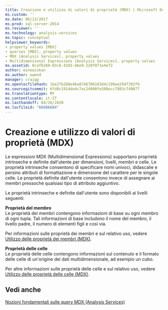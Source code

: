 ```yaml
---
title: Creazione e utilizzo di valori di proprietà (MDX) | Microsoft Docs
ms.custom: ''
ms.date: 06/13/2017
ms.prod: sql-server-2014
ms.reviewer: ''
ms.technology: analysis-services
ms.topic: conceptual
helpviewer_keywords:
- property values [MDX]
- queries [MDX], property values
- MDX [Analysis Services], property values
- Multidimensional Expressions [Analysis Services], property values
ms.assetid: 0cafb269-03c8-4183-b6e9-220f071e4ef2
author: minewiskan
ms.author: owend
manager: craigg
ms.openlocfilehash: 1be27b268e46a874678618104c199ae294f392f9
ms.sourcegitcommit: 6fd8c1914de4c7ac24900fe388ecc7883c740077
ms.translationtype: MT
ms.contentlocale: it-IT
ms.lasthandoff: 04/26/2020
ms.locfileid: "66086684"
---
```

# <a name="creating-and-using-property-values-mdx"></a>Creazione e utilizzo di valori di proprietà (MDX)
  Le espressioni MDX (Multidimensional Expressions) supportano proprietà intrinseche e definite dall'utente per dimensioni, livelli, membri e celle. Le proprietà intrinseche consentono di specificare nomi univoci, didascalie e persino attributi di formattazione e dimensione del carattere per le singole celle. Le proprietà definite dall'utente consentono invece di assegnare ai membri pressoché qualsiasi tipo di attributo aggiuntivo.  
  
 Le proprietà intrinseche e definite dall'utente sono disponibili ai livelli seguenti:  
  
 **Proprietà del membro**  
 Le proprietà dei membri contengono informazioni di base su ogni membro di ogni tupla. Tali informazioni di base includono il nome del membro, il livello padre, il numero di elementi figli e così via.  
  
 Per informazioni sulle proprietà dei membri e sul relativo uso, vedere [Utilizzo delle proprietà dei membri &#40;MDX&#41;](multidimensional-models/mdx/mdx-member-properties.md).  
  
 **Proprietà delle celle**  
 Le proprietà delle celle contengono informazioni sul contenuto e il formato delle celle di un'origine dei dati multidimensionale, ad esempio un cubo.  
  
 Per altre informazioni sulle proprietà delle celle e sul relativo uso, vedere [Utilizzo delle proprietà delle celle &#40;MDX&#41;](multidimensional-models/mdx/mdx-cell-properties-using-cell-properties.md).  
  
## <a name="see-also"></a>Vedi anche  
 [Nozioni fondamentali sulle query MDX &#40;Analysis Services&#41;](multidimensional-models/mdx/mdx-query-fundamentals-analysis-services.md)  
  
  
